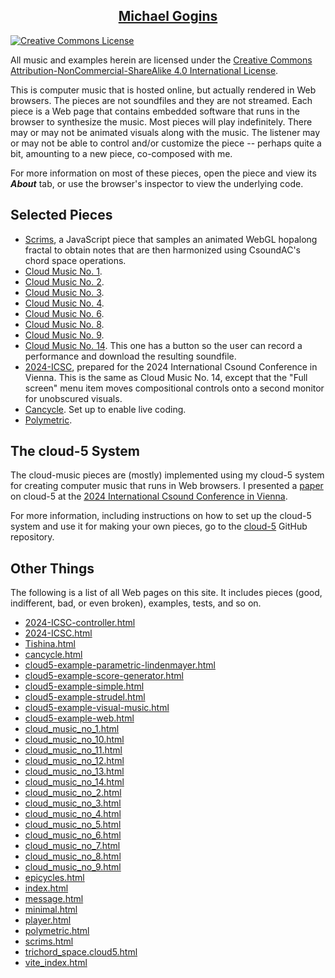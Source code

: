 <h2 align="center"><a href="https://michaelgogins.tumblr.com">Michael Gogins</a></h2>

<a rel="license" href="http://creativecommons.org/licenses/by-nc-sa/4.0/"><img alt="Creative Commons License" 
style="border-width:0" src="https://i.creativecommons.org/l/by-nc-sa/4.0/88x31.png" />
</a>
<p>All music and examples herein are licensed under the  
<a rel="license" href="http://creativecommons.org/licenses/by-nc-sa/4.0/">
Creative Commons Attribution-NonCommercial-ShareAlike 4.0 International License</a>.

This is computer music that is hosted online, but actually rendered in Web 
browsers. The pieces are not soundfiles and they are not streamed. Each piece 
is a Web page that contains embedded software that runs in the browser to 
synthesize the music.  Most pieces will play indefinitely. There may or may 
not be animated visuals along with the music. The listener may or may not be 
able to control and/or customize the piece -- perhaps quite a bit, amounting 
to a new piece, co-composed with me.

For more information on most of these pieces, open the piece and view its 
<i><b>About</b></i> tab, or use the browser's inspector to view the underlying 
code.

## Selected Pieces

 - [Scrims](scrims.html), a JavaScript piece that samples an animated WebGL 
   hopalong fractal to obtain notes that are then harmonized using CsoundAC's 
   chord space operations.
 - [Cloud Music No. 1](cloud_music_no_1.html).
 - [Cloud Music No. 2](cloud_music_no_2.html).
 - [Cloud Music No. 3](cloud_music_no_3.html).
 - [Cloud Music No. 4](cloud_music_no_4.html).
 - [Cloud Music No. 6](cloud_music_no_6.html).
 - [Cloud Music No. 8](cloud_music_no_8.html).
 - [Cloud Music No. 9](cloud_music_no_9.html).
 - [Cloud Music No. 14](cloud_music_no_14.html). This one has a button so the 
   user can record a performance and download the resulting soundfile.
 - [2024-ICSC](2024-ICSC.html), prepared for the 2024 International Csound 
   Conference in Vienna. This is the same as Cloud Music No. 14, except that 
   the "Full screen" menu item moves compositional controls onto a 
   second monitor for unobscured visuals.
 - [Cancycle](cancycle.html). Set up to enable live coding.
 - [Polymetric](polymetric.html). 

## The cloud-5 System

The cloud-music pieces are (mostly) implemented using my cloud-5 system for 
creating computer music that runs in Web browsers. I presented a 
[paper](https://github.com/gogins/michael.gogins.studio/blob/master/music/ICSC-2024/cloud-5.pdf) 
on cloud-5 at the [2024 International Csound Conference in Vienna](https://mdw.ac.at/icsc2024/).

For more information, including instructions on how to set up the cloud-5 
system and use it for making your own pieces, go to the 
[cloud-5](https://github.com/gogins/cloud-5) GitHub repository.

## Other Things

The following is a list of all Web pages on this site. It includes pieces (good, 
indifferent, bad, or even broken), examples, tests, and so on.

<ul>
<li><a href="2024-ICSC-controller.html">2024-ICSC-controller.html</a></li>
<li><a href="2024-ICSC.html">2024-ICSC.html</a></li>
<li><a href="Tishina.html">Tishina.html</a></li>
<li><a href="cancycle.html">cancycle.html</a></li>
<li><a href="cloud5-example-parametric-lindenmayer.html">cloud5-example-parametric-lindenmayer.html</a></li>
<li><a href="cloud5-example-score-generator.html">cloud5-example-score-generator.html</a></li>
<li><a href="cloud5-example-simple.html">cloud5-example-simple.html</a></li>
<li><a href="cloud5-example-strudel.html">cloud5-example-strudel.html</a></li>
<li><a href="cloud5-example-visual-music.html">cloud5-example-visual-music.html</a></li>
<li><a href="cloud5-example-web.html">cloud5-example-web.html</a></li>
<li><a href="cloud_music_no_1.html">cloud_music_no_1.html</a></li>
<li><a href="cloud_music_no_10.html">cloud_music_no_10.html</a></li>
<li><a href="cloud_music_no_11.html">cloud_music_no_11.html</a></li>
<li><a href="cloud_music_no_12.html">cloud_music_no_12.html</a></li>
<li><a href="cloud_music_no_13.html">cloud_music_no_13.html</a></li>
<li><a href="cloud_music_no_14.html">cloud_music_no_14.html</a></li>
<li><a href="cloud_music_no_2.html">cloud_music_no_2.html</a></li>
<li><a href="cloud_music_no_3.html">cloud_music_no_3.html</a></li>
<li><a href="cloud_music_no_4.html">cloud_music_no_4.html</a></li>
<li><a href="cloud_music_no_5.html">cloud_music_no_5.html</a></li>
<li><a href="cloud_music_no_6.html">cloud_music_no_6.html</a></li>
<li><a href="cloud_music_no_7.html">cloud_music_no_7.html</a></li>
<li><a href="cloud_music_no_8.html">cloud_music_no_8.html</a></li>
<li><a href="cloud_music_no_9.html">cloud_music_no_9.html</a></li>
<li><a href="epicycles.html">epicycles.html</a></li>
<li><a href="index.html">index.html</a></li>
<li><a href="message.html">message.html</a></li>
<li><a href="minimal.html">minimal.html</a></li>
<li><a href="player.html">player.html</a></li>
<li><a href="polymetric.html">polymetric.html</a></li>
<li><a href="scrims.html">scrims.html</a></li>
<li><a href="trichord_space.cloud5.html">trichord_space.cloud5.html</a></li>
<li><a href="vite_index.html">vite_index.html</a></li>
</ul>